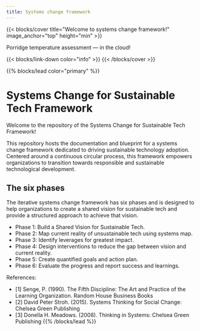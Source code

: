 ```yaml
---
title: Systems change framework
---
```


{{< blocks/cover title="Welcome to systems change framework!" image_anchor="top" height="min" >}}
<!-- <a class="btn btn-lg btn-secondary me-3 mb-4" href="https://github.com/google/docsy-example">
  Read the phases <i class="fab fa-github ms-2 "></i>
</a> -->
<p class="lead mt-5">Porridge temperature assessment &mdash; in the cloud!</p>
{{< blocks/link-down color="info" >}}
{{< /blocks/cover >}}


{{% blocks/lead color="primary" %}}
# Systems Change for Sustainable Tech Framework

Welcome to the repository of the Systems Change for Sustainable Tech Framework!

This repository hosts the documentation and blueprint for a systems change framework dedicated to driving sustainable technology adoption. Centered around a continuous circular process, this framework empowers organizations to transition towards responsible and sustainable technological development.

## The six phases

The iterative systems change framework has six phases and is designed to help organizations to create a shared vision for sustainable tech and provide a structured approach to achieve that vision.

- Phase 1: Build a Shared Vision for Sustainable Tech.
- Phase 2: Map current reality of unsustainable tech using systems map.
- Phase 3: Identify leverages for greatest impact.
- Phase 4: Design interventions to reduce the gap between vision and current reality.
- Phase 5: Create quantified goals and action plan.
- Phase 6: Evaluate the progress and report success and learnings.

References:
- [1] Senge, P. (1990). The Fifth Discipline: The Art and Practice of the Learning Organization. Random House Business Books
- [2] David Peter Stroh. (2015). Systems Thinking for Social Change: Chelsea Green Publishing
- [3] Donella H. Meadows. (2008). Thinking in Systems: Chelsea Green Publishing
{{% /blocks/lead %}}

